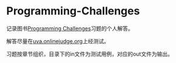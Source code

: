 # Programming-Challenges

记录图书[Programming Challenges](https://www.amazon.com/Programming-Challenges-Contest-Training-Computer/dp/0387001638/ref=cm_cr_arp_d_product_top?ie=UTF8)习题的个人解答。

解答尽量在[uva.onlinejudge.org](https://uva.onlinejudge.org/)上经测试。

习题按章节组织，目录下的in文件为测试用例，对应的out文件为输出。
